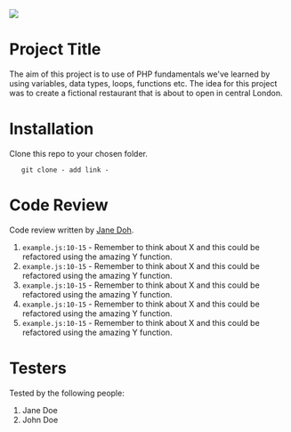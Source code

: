 <img src="https://media.giphy.com/media/3og0IxeB7Hx7JBnhmM/giphy.gif">

# Project Title

The aim of this project is to use of PHP fundamentals we've learned by using variables, data types, loops, functions etc. The idea for this project was to create a fictional restaurant that is about to open in central London.

# Installation

Clone this repo to your chosen folder.

```
   git clone - add link -

```

# Code Review

Code review written by [Jane Doh](https://github.com/username).

1. `example.js:10-15` - Remember to think about X and this could be refactored using the amazing Y function.
2. `example.js:10-15` - Remember to think about X and this could be refactored using the amazing Y function.
3. `example.js:10-15` - Remember to think about X and this could be refactored using the amazing Y function.
4. `example.js:10-15` - Remember to think about X and this could be refactored using the amazing Y function.
5. `example.js:10-15` - Remember to think about X and this could be refactored using the amazing Y function.

# Testers

Tested by the following people:

1. Jane Doe
2. John Doe
